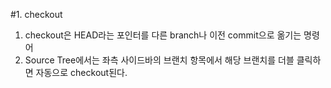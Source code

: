 #1. checkout
1. checkout은 HEAD라는 포인터를 다른 branch나 이전 commit으로 옮기는 명령어
2. Source Tree에서는 좌측 사이드바의 브랜치 항목에서 해당 브랜치를 더블 클릭하면 자동으로  checkout된다.